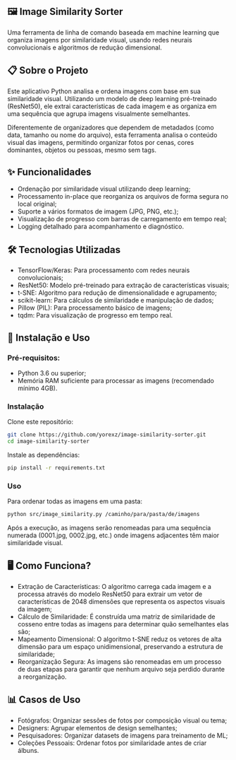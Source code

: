 ## 🖼️ Image Similarity Sorter

Uma ferramenta de linha de comando baseada em machine learning que organiza imagens por similaridade visual, usando redes neurais convolucionais e algoritmos de redução dimensional.

## 📋 Sobre o Projeto

Este aplicativo Python analisa e ordena imagens com base em sua similaridade visual. Utilizando um modelo de deep learning pré-treinado (ResNet50), ele extrai características de cada imagem e as organiza em uma sequência que agrupa imagens visualmente semelhantes.

Diferentemente de organizadores que dependem de metadados (como data, tamanho ou nome do arquivo), esta ferramenta analisa o conteúdo visual das imagens, permitindo organizar fotos por cenas, cores dominantes, objetos ou pessoas, mesmo sem tags.

## ✨ Funcionalidades

- Ordenação por similaridade visual utilizando deep learning; 
- Processamento in-place que reorganiza os arquivos de forma segura no local original;
- Suporte a vários formatos de imagem (JPG, PNG, etc.);
- Visualização de progresso com barras de carregamento em tempo real;
- Logging detalhado para acompanhamento e diagnóstico.

## 🛠️ Tecnologias Utilizadas

- TensorFlow/Keras: Para processamento com redes neurais convolucionais;
- ResNet50: Modelo pré-treinado para extração de características visuais;
- t-SNE: Algoritmo para redução de dimensionalidade e agrupamento;
- scikit-learn: Para cálculos de similaridade e manipulação de dados;
- Pillow (PIL): Para processamento básico de imagens;
- tqdm: Para visualização de progresso em tempo real.

## 🚀 Instalação e Uso

### Pré-requisitos:

- Python 3.6 ou superior;
- Memória RAM suficiente para processar as imagens (recomendado mínimo 4GB).

### Instalação

Clone este repositório:

```bash
git clone https://github.com/yorexz/image-similarity-sorter.git
cd image-similarity-sorter
```

Instale as dependências:

```bash
pip install -r requirements.txt
```

### Uso

Para ordenar todas as imagens em uma pasta:

```bash
python src/image_similarity.py /caminho/para/pasta/de/imagens
```
Após a execução, as imagens serão renomeadas para uma sequência numerada (0001.jpg, 0002.jpg, etc.) onde imagens adjacentes têm maior similaridade visual.

## 🖥️ Como Funciona?

- Extração de Características: O algoritmo carrega cada imagem e a processa através do modelo ResNet50 para extrair um vetor de características de 2048 dimensões que representa os aspectos visuais da imagem;
- Cálculo de Similaridade: É construída uma matriz de similaridade de cosseno entre todas as imagens para determinar quão semelhantes elas são;
- Mapeamento Dimensional: O algoritmo t-SNE reduz os vetores de alta dimensão para um espaço unidimensional, preservando a estrutura de similaridade;
- Reorganização Segura: As imagens são renomeadas em um processo de duas etapas para garantir que nenhum arquivo seja perdido durante a reorganização.

## 📊 Casos de Uso

- Fotógrafos: Organizar sessões de fotos por composição visual ou tema;
- Designers: Agrupar elementos de design semelhantes;
- Pesquisadores: Organizar datasets de imagens para treinamento de ML;
- Coleções Pessoais: Ordenar fotos por similaridade antes de criar álbuns.

